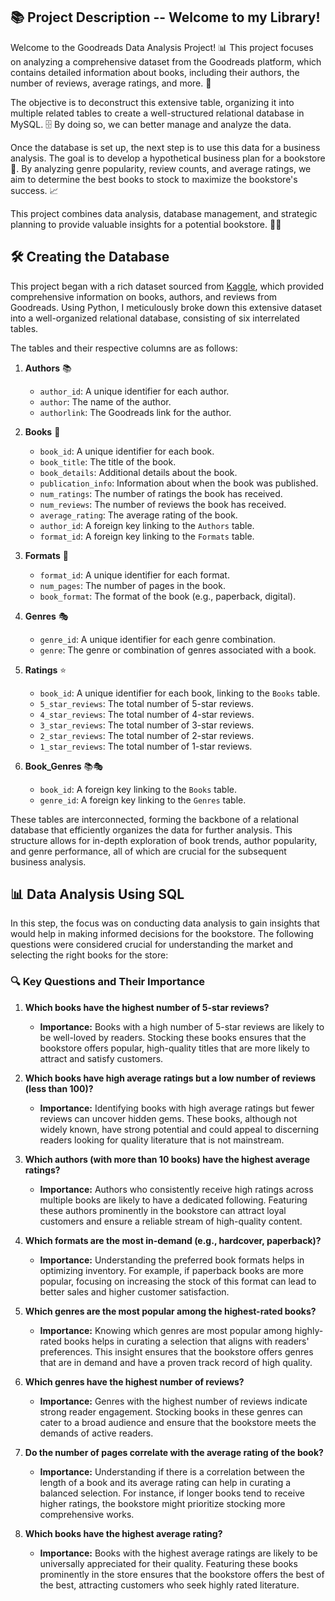 ## 📚 Project Description -- Welcome to my Library!

Welcome to the Goodreads Data Analysis Project! 📊 This project focuses on analyzing a comprehensive dataset from the Goodreads platform, which contains detailed information about books, including their authors, the number of reviews, average ratings, and more. 🌟

The objective is to deconstruct this extensive table, organizing it into multiple related tables to create a well-structured relational database in MySQL. 🗄️ By doing so, we can better manage and analyze the data.

Once the database is set up, the next step is to use this data for a business analysis. The goal is to develop a hypothetical business plan for a bookstore 🏬. By analyzing genre popularity, review counts, and average ratings, we aim to determine the best books to stock to maximize the bookstore's success. 📈

This project combines data analysis, database management, and strategic planning to provide valuable insights for a potential bookstore. 📖✨


## 🛠️ Creating the Database

This project began with a rich dataset sourced from [Kaggle](https://www.kaggle.com/datasets/dk123891/books-dataset-goodreadsmay-2024), which provided comprehensive information on books, authors, and reviews from Goodreads. Using Python, I meticulously broke down this extensive dataset into a well-organized relational database, consisting of six interrelated tables.

The tables and their respective columns are as follows:

1. **Authors** 📚
   - `author_id`: A unique identifier for each author.
   - `author`: The name of the author.
   - `authorlink`: The Goodreads link for the author.

2. **Books** 📖
   - `book_id`: A unique identifier for each book.
   - `book_title`: The title of the book.
   - `book_details`: Additional details about the book.
   - `publication_info`: Information about when the book was published.
   - `num_ratings`: The number of ratings the book has received.
   - `num_reviews`: The number of reviews the book has received.
   - `average_rating`: The average rating of the book.
   - `author_id`: A foreign key linking to the `Authors` table.
   - `format_id`: A foreign key linking to the `Formats` table.

3. **Formats** 📑
   - `format_id`: A unique identifier for each format.
   - `num_pages`: The number of pages in the book.
   - `book_format`: The format of the book (e.g., paperback, digital).

4. **Genres** 🎭
   - `genre_id`: A unique identifier for each genre combination.
   - `genre`: The genre or combination of genres associated with a book.

5. **Ratings** ⭐
   - `book_id`: A unique identifier for each book, linking to the `Books` table.
   - `5_star_reviews`: The total number of 5-star reviews.
   - `4_star_reviews`: The total number of 4-star reviews.
   - `3_star_reviews`: The total number of 3-star reviews.
   - `2_star_reviews`: The total number of 2-star reviews.
   - `1_star_reviews`: The total number of 1-star reviews.

6. **Book_Genres** 📚🎭
   - `book_id`: A foreign key linking to the `Books` table.
   - `genre_id`: A foreign key linking to the `Genres` table.

These tables are interconnected, forming the backbone of a relational database that efficiently organizes the data for further analysis. This structure allows for in-depth exploration of book trends, author popularity, and genre performance, all of which are crucial for the subsequent business analysis.

## 📊 Data Analysis Using SQL

In this step, the focus was on conducting data analysis to gain insights that would help in making informed decisions for the bookstore. The following questions were considered crucial for understanding the market and selecting the right books for the store:

### 🔍 Key Questions and Their Importance

1. **Which books have the highest number of 5-star reviews?**
   - **Importance:** Books with a high number of 5-star reviews are likely to be well-loved by readers. Stocking these books ensures that the bookstore offers popular, high-quality titles that are more likely to attract and satisfy customers.

2. **Which books have high average ratings but a low number of reviews (less than 100)?**
   - **Importance:** Identifying books with high average ratings but fewer reviews can uncover hidden gems. These books, although not widely known, have strong potential and could appeal to discerning readers looking for quality literature that is not mainstream.

3. **Which authors (with more than 10 books) have the highest average ratings?**
   - **Importance:** Authors who consistently receive high ratings across multiple books are likely to have a dedicated following. Featuring these authors prominently in the bookstore can attract loyal customers and ensure a reliable stream of high-quality content.

4. **Which formats are the most in-demand (e.g., hardcover, paperback)?**
   - **Importance:** Understanding the preferred book formats helps in optimizing inventory. For example, if paperback books are more popular, focusing on increasing the stock of this format can lead to better sales and higher customer satisfaction.

5. **Which genres are the most popular among the highest-rated books?**
   - **Importance:** Knowing which genres are most popular among highly-rated books helps in curating a selection that aligns with readers' preferences. This insight ensures that the bookstore offers genres that are in demand and have a proven track record of high quality.

6. **Which genres have the highest number of reviews?**
   - **Importance:** Genres with the highest number of reviews indicate strong reader engagement. Stocking books in these genres can cater to a broad audience and ensure that the bookstore meets the demands of active readers.

7. **Do the number of pages correlate with the average rating of the book?**
   - **Importance:** Understanding if there is a correlation between the length of a book and its average rating can help in curating a balanced selection. For instance, if longer books tend to receive higher ratings, the bookstore might prioritize stocking more comprehensive works.

8. **Which books have the highest average rating?**
   - **Importance:** Books with the highest average ratings are likely to be universally appreciated for their quality. Featuring these books prominently in the store ensures that the bookstore offers the best of the best, attracting customers who seek highly rated literature.


